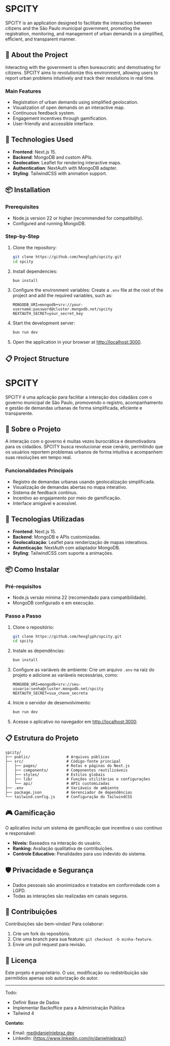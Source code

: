 # SPCITY

SPCITY is an application designed to facilitate the interaction between citizens and the São Paulo municipal government, promoting the registration, monitoring, and management of urban demands in a simplified, efficient, and transparent manner.

## 📜 About the Project

Interacting with the government is often bureaucratic and demotivating for citizens. SPCITY aims to revolutionize this environment, allowing users to report urban problems intuitively and track their resolutions in real time.

### Main Features
- Registration of urban demands using simplified geolocation.
- Visualization of open demands on an interactive map.
- Continuous feedback system.
- Engagement incentives through gamification.
- User-friendly and accessible interface.

## 🚀 Technologies Used

- **Frontend**: Next.js 15.
- **Backend**: MongoDB and custom APIs.
- **Geolocation**: Leaflet for rendering interactive maps.
- **Authentication**: NextAuth with MongoDB adapter.
- **Styling**: TailwindCSS with animation support.

## 📦 Installation

### Prerequisites
- Node.js version 22 or higher (recommended for compatibility).
- Configured and running MongoDB.

### Step-by-Step

1. Clone the repository:
    ```bash
    git clone https://github.com/hexglyph/spcity.git
    cd spcity
    ```

2. Install dependencies:
    ```bash
    bun install
    ```

3. Configure the environment variables:
    Create a `.env` file at the root of the project and add the required variables, such as:
    ```env
    MONGODB_URI=mongodb+srv://your-username:password@cluster.mongodb.net/spcity
    NEXTAUTH_SECRET=your_secret_key
    ```

4. Start the development server:
    ```bash
    bun run dev
    ```

5. Open the application in your browser at [http://localhost:3000](http://localhost:3000).

## 📋 Project Structure




# SPCITY

SPCITY é uma aplicação para facilitar a interação dos cidadãos com o governo municipal de São Paulo, promovendo o registro, acompanhamento e gestão de demandas urbanas de forma simplificada, eficiente e transparente.

## 📜 Sobre o Projeto

A interação com o governo é muitas vezes burocrática e desmotivadora para os cidadãos. SPCITY busca revolucionar esse cenário, permitindo que os usuários reportem problemas urbanos de forma intuitiva e acompanhem suas resoluções em tempo real. 

### Funcionalidades Principais
- Registro de demandas urbanas usando geolocalização simplificada.
- Visualização de demandas abertas no mapa interativo.
- Sistema de feedback contínuo.
- Incentivo ao engajamento por meio de gamificação.
- Interface amigável e acessível.

## 🚀 Tecnologias Utilizadas

- **Frontend**: Next.js 15.
- **Backend**: MongoDB e APIs customizadas.
- **Geolocalização**: Leaflet para renderização de mapas interativos.
- **Autenticação**: NextAuth com adaptador MongoDB.
- **Styling**: TailwindCSS com suporte a animações.

## 📦 Como Instalar

### Pré-requisitos
- Node.js versão mínima 22 (recomendado para compatibilidade).
- MongoDB configurado e em execução.

### Passo a Passo

1. Clone o repositório:
    ```bash
    git clone https://github.com/hexglyph/spcity.git
    cd spcity
    ```

2. Instale as dependências:
    ```bash
    bun install
    ```

3. Configure as variáveis de ambiente:
    Crie um arquivo `.env` na raiz do projeto e adicione as variáveis necessárias, como:
    ```env
    MONGODB_URI=mongodb+srv://seu-usuario:senha@cluster.mongodb.net/spcity
    NEXTAUTH_SECRET=sua_chave_secreta
    ```

4. Inicie o servidor de desenvolvimento:
    ```bash
    bun run dev
    ```

5. Acesse o aplicativo no navegador em [http://localhost:3000](http://localhost:3000).

## 📋 Estrutura do Projeto

```
spcity/
├── public/                # Arquivos públicos
├── src/                   # Código-fonte principal
│   ├── pages/             # Rotas e páginas do Next.js
│   ├── components/        # Componentes reutilizáveis
│   ├── styles/            # Estilos globais
│   ├── lib/               # Funções utilitárias e configurações
│   └── api/               # APIs customizadas
├── .env                   # Variáveis de ambiente
├── package.json           # Gerenciador de dependências
└── tailwind.config.js     # Configuração do TailwindCSS
```

## 🎮 Gamificação

O aplicativo inclui um sistema de gamificação que incentiva o uso contínuo e responsável:
- **Níveis:** Baseados na interação do usuário.
- **Ranking:** Avaliação qualitativa de contribuições.
- **Controle Educativo:** Penalidades para uso indevido do sistema.

## 🛡️ Privacidade e Segurança

- Dados pessoais são anonimizados e tratados em conformidade com a LGPD.
- Todas as interações são realizadas em canais seguros.

## 🤝 Contribuições

Contribuições são bem-vindas! Para colaborar:
1. Crie um fork do repositório.
2. Crie uma branch para sua feature: `git checkout -b minha-feature`.
3. Envie um pull request para revisão.

## 📝 Licença

Este projeto é proprietário. O uso, modificação ou redistribuição são permitidos apenas sob autorização do autor.

---

Todo:
- Definir Base de Dados
- Implementar Backoffice para a Administração Pública
- Tailwind 4

**Contato:**
- Email: me@danielniebraz.dev
- LinkedIn: [(https://www.linkedin.com/in/danielniebraz/)](https://www.linkedin.com/in/danielniebraz/)
